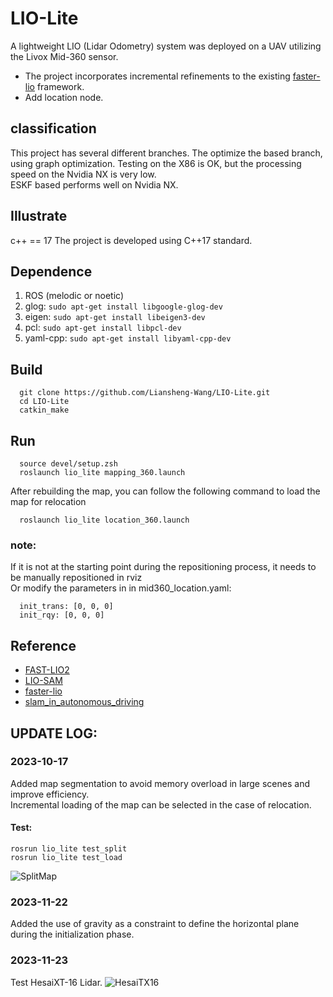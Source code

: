 # LIO-Lite
A lightweight LIO (Lidar Odometry) system was deployed on a UAV utilizing the Livox Mid-360 sensor.  
* The project incorporates incremental refinements to the existing [faster-lio](https://github.com/gaoxiang12/faster-lio.git) framework.  
* Add location node.

## classification
This project has several different branches. The optimize the based branch, using graph optimization. Testing on the X86 is OK, but the processing speed on the Nvidia NX is very low.  
ESKF based performs well on Nvidia NX.

## Illustrate
c++ == 17
The project is developed using C++17 standard.  

## Dependence

1. ROS (melodic or noetic)
2. glog: ```sudo apt-get install libgoogle-glog-dev```
3. eigen: ```sudo apt-get install libeigen3-dev```
4. pcl: ```sudo apt-get install libpcl-dev```
5. yaml-cpp: ```sudo apt-get install libyaml-cpp-dev```


## Build
```
  git clone https://github.com/Liansheng-Wang/LIO-Lite.git  
  cd LIO-Lite  
  catkin_make  
```

## Run
```
  source devel/setup.zsh
  roslaunch lio_lite mapping_360.launch  
```
After rebuilding the map, you can follow the following command to load the map for relocation  
```
  roslaunch lio_lite location_360.launch  
```

### note:
If it is not at the starting point during the repositioning process, it needs to be manually repositioned in rviz  
Or modify the parameters in in mid360_location.yaml:
```
  init_trans: [0, 0, 0]
  init_rqy: [0, 0, 0]
```

## Reference
* [FAST-LIO2](https://github.com/hku-mars/FAST_LIO.git)
* [LIO-SAM](https://github.com/TixiaoShan/LIO-SAM.git)
* [faster-lio](https://github.com/gaoxiang12/faster-lio.git)
* [slam_in_autonomous_driving](https://github.com/gaoxiang12/slam_in_autonomous_driving.git)



## UPDATE LOG:
### 2023-10-17 
Added map segmentation to avoid memory overload in large scenes and improve efficiency.   
Incremental loading of the map can be selected in the case of relocation.   

#### Test:
```
rosrun lio_lite test_split
rosrun lio_lite test_load 
```

![SplitMap](https://github.com/Liansheng-Wang/LIO-Lite/blob/eskf-base/doc/split_map.png)

### 2023-11-22
Added the use of gravity as a constraint to define the horizontal plane during the initialization phase.

### 2023-11-23
Test HesaiXT-16 Lidar.
![HesaiTX16](https://github.com/Liansheng-Wang/LIO-Lite/blob/eskf-base/doc/HesaiXT16.png)